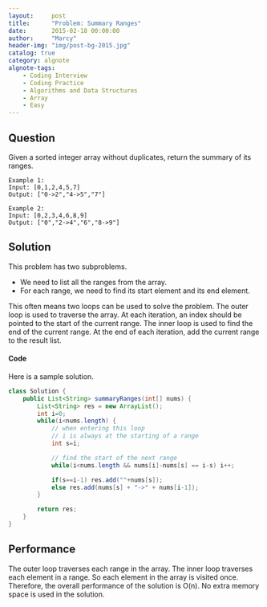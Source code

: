 ```yaml
---
layout:     post
title:      "Problem: Summary Ranges"
date:       2015-02-18 00:00:00
author:     "Marcy"
header-img: "img/post-bg-2015.jpg"
catalog: true
category: algnote
algnote-tags:
    - Coding Interview
    - Coding Practice
    - Algorithms and Data Structures
    - Array
    - Easy
---
```


## Question

Given a sorted integer array without duplicates, return the summary of its ranges.

```
Example 1:
Input: [0,1,2,4,5,7]
Output: ["0->2","4->5","7"]
```

```
Example 2:
Input: [0,2,3,4,6,8,9]
Output: ["0","2->4","6","8->9"]
```

## Solution

This problem has two subproblems. 
- We need to list all the ranges from the array. 
- For each range, we need to find its start element and its end element.

This often means two loops can be used to solve the problem.
The outer loop is used to traverse the array. At each iteration, an index should be pointed to the start of the current range.
The inner loop is used to find the end of the current range.
At the end of each iteration, add the current range to the result list.

#### Code

Here is a sample solution.

```java
class Solution {
    public List<String> summaryRanges(int[] nums) {
        List<String> res = new ArrayList();
        int i=0;
        while(i<nums.length) {
            // when entering this loop
            // i is always at the starting of a range
            int s=i;

            // find the start of the next range
            while(i<nums.length && nums[i]-nums[s] == i-s) i++;

            if(s==i-1) res.add(""+nums[s]);
            else res.add(nums[s] + "->" + nums[i-1]);
        }

        return res;
    }
}
```

## Performance

The outer loop traverses each range in the array. The inner loop traverses each element in a range. So each element in the array is visited once. Therefore, the overall performance of the solution is O(n). No extra memory space is used in the solution.
